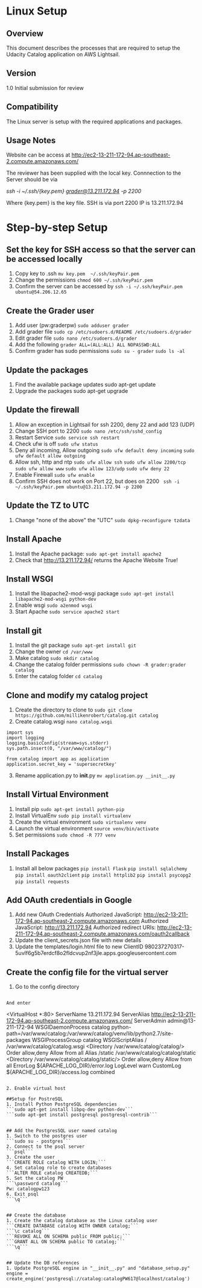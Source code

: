 # Linux Setup
## Overview
This document describes the processes that are required to setup the Udacity Catalog application on AWS Lightsail.

## Version
1.0 Initial submission for review

## Compatibility
The Linux server is setup with the required applications and packages.

## Usage Notes
Website can be access at http://ec2-13-211-172-94.ap-southeast-2.compute.amazonaws.com/

The reviewer has been supplied with the local key. Connnection to the Server should be via

*ssh -i ~/.ssh/{key.pem} grader@13.211.172.94 -p 2200*

Where {key.pem} is the key file.
SSH is via port 2200
IP is 13.211.172.94



# Step-by-step Setup

## Set the key for SSH access so that the server can be accessed locally
1. Copy key to .ssh
```mv key.pem  ~/.ssh/keyPair.pem```
2. Change the permissions
```chmod 600 ~/.ssh/keyPair.pem```
3. Confirm the server can be accessed by
```ssh -i ~/.ssh/keyPair.pem ubuntu@54.206.12.65```

## Create the Grader user
1. Add user (pw:graderpw)
```sudo adduser grader```
2. Add grader file
```sudo cp /etc/sudoers.d/README /etc/sudoers.d/grader```
3. Edit grader file
```sudo nano /etc/sudoers.d/grader```
4. Add the following
```grader ALL=(ALL:ALL) ALL NOPASSWD:ALL```
5. Confirm grader has sudo permissions
```sudo su - grader```
```sudo ls -al```

## Update the packages
1. Find the available package updates
sudo apt-get update
2. Upgrade the packages
sudo apt-get upgrade

## Update the firewall
1. Allow an exception in Lightsail for ssh 2200, deny 22 and add 123 (UDP)
2. Change SSH port to 2200
```sudo nano /etc/ssh/sshd_config```
3. Restart Service
```sudo service ssh restart```
4. Check ufw is off
```sudo ufw status```
5. Deny all incoming, Allow outgoing
```sudo ufw default deny incoming```
```sudo ufw default allow outgoing```
6. Allow ssh, http and ntp
```sudo ufw allow ssh```
```sudo ufw allow 2200/tcp```
```sudo ufw allow www```
```sudo ufw allow 123/udp```
```sudo ufw deny 22```
7. Enable Firewall
```sudo ufw enable```
8. Confirm SSH does not work on Port 22, but does on 2200
``` ssh -i ~/.ssh/keyPair.pem ubuntu@13.211.172.94 -p 2200```

## Update the TZ to UTC
1. Change "none of the above" the "UTC"
```sudo dpkg-reconfigure tzdata```

## Install Apache
1. Install the Apache package:
```sudo apt-get install apache2```
2. Check that http://13.211.172.94/ returns the Apache Website
True!

## Install WSGI
1. Install the libapache2-mod-wsgi package
```sudo apt-get install libapache2-mod-wsgi python-dev```
2. Enable wsgi
```sudo a2enmod wsgi```
3. Start Apache
```sudo service apache2 start```


## Install git
1. Install the git package
```sudo apt-get install git```
2. Change the owner
```cd /var/www```
3. Make catalog
```sudo mkdir catalog```
4. Change the catalog folder permissions
```sudo chown -R grader:grader catalog```
5. Enter the catalog folder
```cd catalog```


## Clone and modify my catalog project
1. Create the directory to clone to
```sudo git clone https://github.com/millikenrobert/catalog.git catalog```
2. Create catalog.wsgi
```nano catalog.wsgi```

```
import sys
import logging
logging.basicConfig(stream=sys.stderr)
sys.path.insert(0, "/var/www/catalog/")

from catalog import app as application
application.secret_key = 'supersecretkey'
```

3. Rename application.py to __init__.py
```mv application.py __init__.py```


## Install Virtual Environment
1. Install pip
```sudo apt-get install python-pip```
2. Install VirtualEnv
```sudo pip install virtualenv```
3. Create the virtual environment
```sudo virtualenv venv```
4. Launch the virtual environment
```source venv/bin/activate```
5. Set permissions
```sudo chmod -R 777 venv```

## Install Packages
1. Install all below packages
```pip install Flask```
```pip install sqlalchemy```
```pip install oauth2client```
```pip install httplib2```
```pip install psycopg2```
```pip install requests```


## Add OAuth credentials in Google
1. Add new OAuth Credentials
Authorized JavaScript: http://ec2-13-211-172-94.ap-southeast-2.compute.amazonaws.com
Authorized JavaScript: http://13.211.172.94
Authorized redirect URIs: http://ec2-13-211-172-94.ap-southeast-2.compute.amazonaws.com/oauth2callback
2. Update the client_secrets.json file with new details
3. Update the templates/login.html file to new ClientID
980237270317-5uvlf6g5b7erdcf8o2fldcvup2nf3jle.apps.googleusercontent.com



## Create the config file for the virtual server
1. Go to the config directory
```sudo nano /etc/apache2/sites-available/catalog.conf'

And enter

```

<VirtualHost *:80>
    ServerName 13.211.172.94
    ServerAlias http://ec2-13-211-172-94.ap-southeast-2.compute.amazonaws.com/
    ServerAdmin admin@13-211-172-94
    WSGIDaemonProcess catalog python-path=/var/www/catalog:/var/www/catalog/venv/lib/python2.7/site-packages
    WSGIProcessGroup catalog
    WSGIScriptAlias / /var/www/catalog/catalog.wsgi
    <Directory /var/www/catalog/catalog/>
        Order allow,deny
        Allow from all
    </Directory>
    Alias /static /var/www/catalog/catalog/static
    <Directory /var/www/catalog/catalog/static/>
        Order allow,deny
        Allow from all
    </Directory>
    ErrorLog ${APACHE_LOG_DIR}/error.log
    LogLevel warn
    CustomLog ${APACHE_LOG_DIR}/access.log combined
</VirtualHost>



```

2. Enable virtual host

##Setup for PostreSQL
1. Install Python PostgreSQL dependencies
```sudo apt-get install libpq-dev python-dev```
```sudo apt-get install postgresql postgresql-contrib```


## Add the PostgresSQL user named catalog
1. Switch to the postgres user
```sudo su - postgres```
2. Connect to the psql server
```psql```
3. Create the user
```CREATE ROLE catalog WITH LOGIN;```
4. Set catalog role to create databases
```ALTER ROLE catalog CREATEDB;```
5. Set the catalog PW
```\password catalog```
Pw: catalogpw123
6. Exit psql
```\q```


## Create the database
1. Create the catalog database as the Linux catalog user
```CREATE DATABASE catalog WITH OWNER catalog;```
```\c catalog```
```REVOKE ALL ON SCHEMA public FROM public;```
```GRANT ALL ON SCHEMA public TO catalog;```
```\q```


## Update the DB references
1. Update PostgreSQL engine in "__init__.py" and "database_setup.py"
engine = create_engine('postgresql://catalog:catalogPW617@localhost/catalog')




